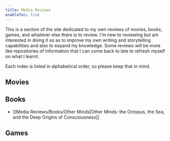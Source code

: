 ```yaml
---
title: Media Reviews
enableToc: true
---
```


This is a section of the site dedicated to my own reviews of movies, books, games, and whatever else there is to review. I'm new to reviewing but am interested in doing it so as to improve my own writing and storytelling capabilities and also to expand my knowledge. Some reviews will be more like repositories of information that I can come back to late to refresh myself on what I learnt.

Each index is listed in alphabetical order, so please keep that in mind.

## Movies
## Books
- [[Media Reviews/Books/Other Minds|Other Minds: the Octopus, the Sea, and the Deep Origins of Consciousness]]
## Games
